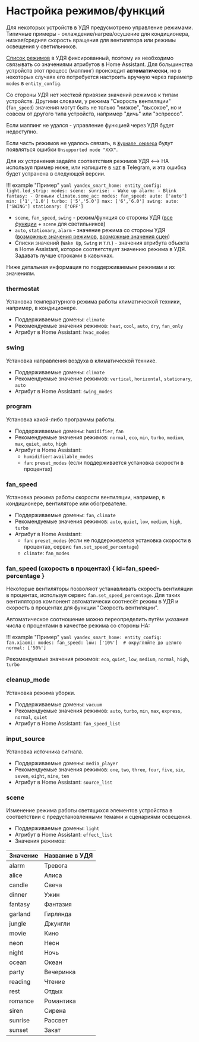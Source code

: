 # Настройка режимов/функций
Для некоторых устройств в УДЯ предусмотрено управление режимами. Типичные примеры - охлаждение/нагрев/осушение для кондиционера,
низкая/средняя скорость вращения для вентилятора или режимы освещения у светильников.

[Список режимов](https://yandex.ru/dev/dialogs/smart-home/doc/concepts/mode-instance-modes.html) в УДЯ фиксированный,
поэтому их необходимо связывать со значениями атрибутов в Home Assistant. Для большинства устройств этот процесс (маппинг)
происходит **автоматически**, но в некоторых случаях его потребуется настроить вручную через параметр `modes` в `entity_config`.

Со стороны УДЯ нет жесткой привязки значений режимов к типам устройств. Другими словами, у режима "Скорость вентиляции"
(`fan_speed`) значения могут быть не только "низкое", "высокое", но и совсем от другого типа устройств, например "дичь" или "эспрессо".

Если маппинг не удался - управление функцией через УДЯ будет недоступно.

Если часть режимов не удалось связать, в [`Журнале сервера`](https://my.home-assistant.io/redirect/logs/) будут появляться ошибки `Unsupported mode "XXX"`.

Для их устранения задайте соответствия режимов УДЯ <--> HA используя пример ниже, 
или напишите в [чат](https://t.me/yandex_smart_home) в Telegram, и эта ошибка будет устранена в следующей версии.

!!! example "Пример"
    ```yaml
    yandex_smart_home:
      entity_config:
        light.led_strip:
          modes:
            scene:
              sunrise:
                - Wake up
              alarm:
                - Blink
              fantasy:
                - Огоньки
        climate.some_ac:
          modes:
            fan_speed:
              auto: ['auto']
              min: ['1','1.0']
              turbo: ['5','5.0']
              max: ['6','6.0']
            swing:
              auto: ['SWING']
              stationary: ['OFF']
    ```

* `scene`, `fan_speed`, `swing` - режим/функция со стороны УДЯ ([все функции](https://yandex.ru/dev/dialogs/smart-home/doc/concepts/mode-instance.html) + `scene` для светильников)
* `auto`, `stationary`, `alarm` - значение режима со стороны УДЯ ([возможные значения режимов](https://yandex.ru/dev/dialogs/smart-home/doc/concepts/mode-instance-modes.html), [возможные значения сцен](#scene))
* Списки значений (`Wake Up`, `Swing` и т.п.) - значения атрибута объекта в Home Assistant, которое соответствует значению режима в УДЯ.
  Задавать лучше строками в кавычках.

Ниже детальная информация по поддерживаемым режимам и их значениям.

### thermostat
Установка температурного режима работы климатической техники, например, в кондиционере.

* Поддерживаемые домены: `climate`
* Рекомендуемые значения режимов: `heat`, `cool`, `auto`, `dry`, `fan_only`
* Атрибут в Home Assistant: `hvac_modes`

### swing
Установка направления воздуха в климатической технике.

* Поддерживаемые домены: `climate`
* Рекомендуемые значение режимов: `vertical`, `horizontal`, `stationary`, `auto`
* Атрибут в Home Assistant: `swing_modes`

### program
Установка какой-либо программы работы.

* Поддерживаемые домены: `humidifier`, `fan`
* Рекомендуемые значения режимов: `normal`, `eco`, `min`, `turbo`, `medium`, `max`, `quiet`, `auto`, `high`
* Атрибут в Home Assistant:
    * `humidifier`: `available_modes`
    * `fan`: `preset_modes` (если поддерживается установка скорости в процентах)

### fan_speed
Установка режима работы скорости вентиляции, например, в кондиционере, вентиляторе или обогревателе.

* Поддерживаемые домены: `fan`, `climate`
* Рекомендуемые значения режимов: `auto`, `quiet`, `low`, `medium`, `high`, `turbo`
* Атрибут в Home Assistant:
    * `fan`: `preset_modes` (если не поддерживается установка скорости в процентах, сервис `fan.set_speed_percentage`)
    * `climate`: `fan_modes`

### fan_speed (скорость в процентах) { id=fan_speed-percentage }
Некоторые вентиляторы позволяют устанавливать скорость вентиляции в процентах, используя сервис `fan.set_speed_percentage`. 
Для таких вентиляторов компонент автоматически соотнесёт режим в УДЯ и скорость в процентах для функции "Скорость вентиляции".

Автоматическое соотношение можно переопределить путём указания числа с процентами в качестве режима со стороны HA:

!!! example "Пример"
    ```yaml
    yandex_smart_home:
      entity_config:
        fan.xiaomi:
          modes:
            fan_speed:
              low: ['10%']  # округляйте до целого
              normal: ['50%']
    ```

Рекомендуемые значения режимов: `eco`, `quiet`, `low`, `medium`, `normal`, `high`, `turbo`

### cleanup_mode
Установка режима уборки.

* Поддерживаемые домены: `vacuum`
* Рекомендуемые значения режимов: `auto`, `turbo`, `min`, `max`, `express`, `normal`, `quiet`
* Атрибут в Home Assistant: `fan_speed_list`

### input_source
Установка источника сигнала.

* Поддерживаемые домены: `media_player`
* Рекомендуемые значения режимов: `one`, `two`, `three`, `four`, `five`, `six`, `seven`, `eight`, `nine`, `ten`
* Атрибут в Home Assistant: `source_list`

### scene
Изменение режима работы светящихся элементов устройства в соответствии с предустановленными темами и сценариями освещения.

* Поддерживаемые домены: `light`
* Атрибут в Home Assistant: `effect_list`
* Значения режимов:

| Значение | Название в УДЯ |
|----------|----------------|
| alarm    | Тревога        |
| alice    | Алиса          |
| candle   | Свеча          |
| dinner   | Ужин           |
| fantasy  | Фантазия       |
| garland  | Гирлянда       |
| jungle   | Джунгли        |
| movie    | Кино           |
| neon     | Неон           |
| night    | Ночь           |
| ocean    | Океан          |
| party    | Вечеринка      |
| reading  | Чтение         |
| rest     | Отдых          |
| romance  | Романтика      |
| siren    | Сирена         |
| sunrise  | Рассвет        |
| sunset   | Закат          |
